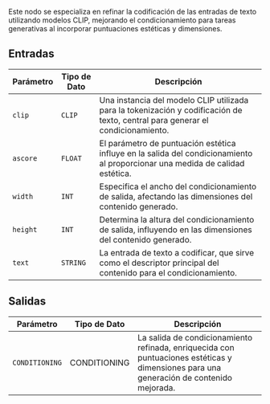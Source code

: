 Este nodo se especializa en refinar la codificación de las entradas de texto utilizando modelos CLIP, mejorando el condicionamiento para tareas generativas al incorporar puntuaciones estéticas y dimensiones.

## Entradas

| Parámetro | Tipo de Dato | Descripción |
| --- | --- | --- |
| `clip` | `CLIP` | Una instancia del modelo CLIP utilizada para la tokenización y codificación de texto, central para generar el condicionamiento. |
| `ascore` | `FLOAT` | El parámetro de puntuación estética influye en la salida del condicionamiento al proporcionar una medida de calidad estética. |
| `width` | `INT` | Especifica el ancho del condicionamiento de salida, afectando las dimensiones del contenido generado. |
| `height` | `INT` | Determina la altura del condicionamiento de salida, influyendo en las dimensiones del contenido generado. |
| `text` | `STRING` | La entrada de texto a codificar, que sirve como el descriptor principal del contenido para el condicionamiento. |

## Salidas

| Parámetro | Tipo de Dato | Descripción |
| --- | --- | --- |
| `CONDITIONING` | CONDITIONING | La salida de condicionamiento refinada, enriquecida con puntuaciones estéticas y dimensiones para una generación de contenido mejorada.
